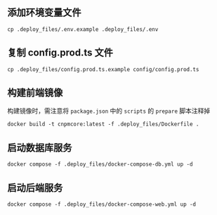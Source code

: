 ## 添加环境变量文件

`cp .deploy_files/.env.example .deploy_files/.env`

## 复制 config.prod.ts 文件

`cp .deploy_files/config.prod.ts.example config/config.prod.ts`

## 构建前端镜像

构建镜像时，需注意将 `package.json` 中的 `scripts` 的 `prepare` 脚本注释掉

`docker build -t cnpmcore:latest -f .deploy_files/Dockerfile .`

## 启动数据库服务

`docker compose -f .deploy_files/docker-compose-db.yml up -d`

## 启动后端服务

`docker compose -f .deploy_files/docker-compose-web.yml up -d`
